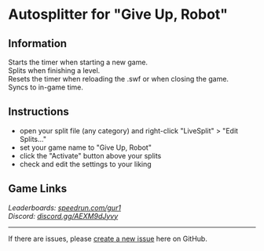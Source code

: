 # Autosplitter for "Give Up, Robot"
## Information
Starts the timer when starting a new game.  
Splits when finishing a level.  
Resets the timer when reloading the .swf or when closing the game.  
Syncs to in-game time.

## Instructions
* open your split file (any category) and right-click "LiveSplit" > "Edit Splits..."
* set your game name to "Give Up, Robot"
* click the "Activate" button above your splits
* check and edit the settings to your liking

## Game Links
*Leaderboards: [speedrun.com/gur1](https://speedrun.com/gur1)*  
*Discord: [discord.gg/AEXM9dJyvy](https://discord.gg/AEXM9dJyvy)*

---
If there are issues, please [create a new issue](https://github.com/just-ero/AutoSplitTools/issues/new/choose) here on GitHub.